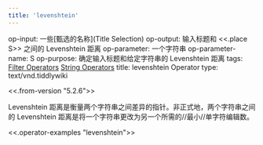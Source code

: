 ```yaml
---
title: 'levenshtein'
---
```


op-input: 一些[甄选的名称](Title Selection)
op-output: 输入标题和 <<.place S>> 之间的 Levenshtein 距离
op-parameter: 一个字符串
op-parameter-name: S
op-purpose: 确定输入标题和给定字符串的 Levenshtein 距离
tags: [Filter Operators](#Filter%20Operators) [String Operators](#String%20Operators)
title: levenshtein Operator
type: text/vnd.tiddlywiki

<<.from-version "5.2.6">>

Levenshtein 距离是衡量两个字符串之间差异的指针。非正式地，两个字符串之间的 Levenshtein 距离是将一个字符串更改为另一个所需的//最小//单字符编辑数。

<<.operator-examples "levenshtein">>
